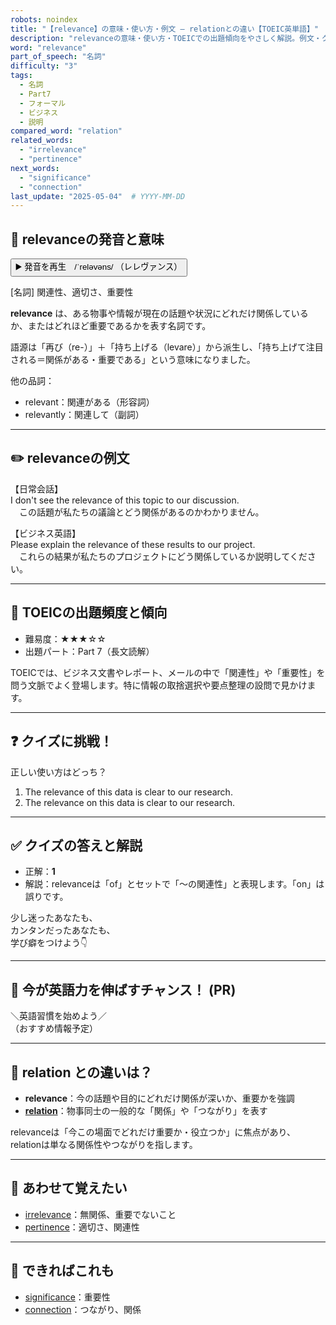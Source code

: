 ```yaml
---
robots: noindex
title: "【relevance】の意味・使い方・例文 ― relationとの違い【TOEIC英単語】"
description: "relevanceの意味・使い方・TOEICでの出題傾向をやさしく解説。例文・クイズ付きでrelationとの違いもわかりやすく学べます。"
word: "relevance"
part_of_speech: "名詞"
difficulty: "3"
tags:
  - 名詞
  - Part7
  - フォーマル
  - ビジネス
  - 説明
compared_word: "relation"
related_words:
  - "irrelevance"
  - "pertinence"
next_words:
  - "significance"
  - "connection"
last_update: "2025-05-04"  # YYYY-MM-DD
---
```


## 🔰 relevanceの発音と意味

<button class="play-audio" onclick="playTTS('relevance')">
  <span class="play-audio-main">
    ▶️ 発音を再生　/ˈreləvəns/
  </span>
  <span class="play-audio-sub">
    （レレヴァンス）
  </span>
</button>

[名詞] 関連性、適切さ、重要性

**relevance** は、ある物事や情報が現在の話題や状況にどれだけ関係しているか、またはどれほど重要であるかを表す名詞です。

語源は「再び（re-）」＋「持ち上げる（levare）」から派生し、「持ち上げて注目される＝関係がある・重要である」という意味になりました。

他の品詞：  
- relevant：関連がある（形容詞）
- relevantly：関連して（副詞）

---

## ✏️ relevanceの例文

【日常会話】  
I don't see the relevance of this topic to our discussion.  
　この話題が私たちの議論とどう関係があるのかわかりません。

【ビジネス英語】  
Please explain the relevance of these results to our project.  
　これらの結果が私たちのプロジェクトにどう関係しているか説明してください。

---

## 🎯 TOEICの出題頻度と傾向

- 難易度：★★★☆☆
- 出題パート：Part 7（長文読解）

TOEICでは、ビジネス文書やレポート、メールの中で「関連性」や「重要性」を問う文脈でよく登場します。特に情報の取捨選択や要点整理の設問で見かけます。

---

## ❓ クイズに挑戦！

正しい使い方はどっち？

1. The relevance of this data is clear to our research.  
2. The relevance on this data is clear to our research.

---

## ✅ クイズの答えと解説

- 正解：**1**
- 解説：relevanceは「of」とセットで「～の関連性」と表現します。「on」は誤りです。

少し迷ったあなたも、  
カンタンだったあなたも、  
学び癖をつけよう👇️

---

## 🚀 今が英語力を伸ばすチャンス！ (PR)

<div class="info-center">
＼英語習慣を始めよう／<br>  
（おすすめ情報予定）
</div>

---

## 🤔  relation との違いは？

- **relevance**：今の話題や目的にどれだけ関係が深いか、重要かを強調
- **[relation](/word/relation)**：物事同士の一般的な「関係」や「つながり」を表す

relevanceは「今この場面でどれだけ重要か・役立つか」に焦点があり、relationは単なる関係性やつながりを指します。

---

## 🧩 あわせて覚えたい

- [irrelevance](/word/irrelevance)：無関係、重要でないこと
- [pertinence](/word/pertinence)：適切さ、関連性

---

## 📖 できればこれも

- [significance](/word/significance)：重要性
- [connection](/word/connection)：つながり、関係

<!-- cvid: aid28_bid13 -->
